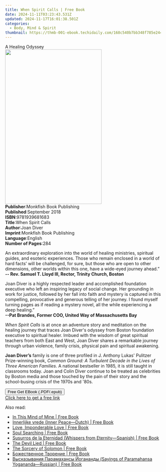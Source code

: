```yaml
---
title: When Spirit Calls | Free Book
date: 2024-11-11T03:23:43.531Z
updated: 2024-11-17T16:01:38.501Z
categories:
  - Body, Mind & Spirit
thumbnail: https://thmb-001-ebook.techidaily.com/168c540b7bb348f785e2446ff9ef45455bd1864a62ed82294d7d581f61a25747.jpg
---
```

<main id="book-container">
  <div class="flex flex-col">
    <div class="book-brief flex-1 py-6 px-4 sm:p-6 md:py-10 md:px-8">
      <!-- brief-->
      <div class="book-brief-main">A Healing Odyssey</div>
    </div>
    <div
      class="book-meta-info flex-1 grid gap-4 col-start-1 col-end-3 row-start-1 sm:mb-6 sm:grid-cols-4 lg:gap-6 lg:col-start-2 lg:row-end-6 lg:row-span-6 lg:mb-0"
    >
      <div
        class="book-meta-info-left place-content-center mt-4 p-4 text-sm leading-6 col-start-2 col-span-2 dark:text-slate-400"
      >
        <img
          class="w-full h-500 object-cover rounded-lg sm:h-255 sm:col-span-2 lg:col-span-full"
          src="https://img-001-ebook.techidaily.com/6a5e68f972c4b65f7aed0aabaa4a3101a7e5e2ab190e6732fda29fd34887891e.jpg"
          alt=""
          width="312"
          height="500"
        />
      </div>
      <div
        class="book-meta-info-right mt-2 col-start-1 row-start-2 col-span-3 self-center"
      >
        <!-- meta data  -->
        <div class="flex flex-col px-4 md:px-8">
          <div class="flex-1">
            <strong>Publisher</strong>:<span class="px-2"
              >Monkfish Book Publishing</span
            >
          </div>
          <div class="flex-1">
            <strong>Published</strong>:<span class="px-2">September 2018</span>
          </div>
          <div class="flex-1">
            <strong>ISBN</strong>:<span class="px-2">9781939681683</span>
          </div>
          <div class="flex-1">
            <strong>Title</strong>:<span class="px-2">When Spirit Calls</span>
          </div>
          <div class="flex-1">
            <strong>Author</strong>:<span class="px-2">Joan Diver</span>
          </div>
          <div class="flex-1">
            <strong>Imprint</strong>:<span class="px-2"
              >Monkfish Book Publishing</span
            >
          </div>
          <div class="flex-1">
            <strong>Language</strong>:<span class="px-2">English</span>
          </div>
          <div class="flex-1">
            <strong>Number of Pages</strong>:<span class="px-2">284</span>
          </div>
        </div>
      </div>
    </div>
    <div class="book-description flex-1 py-6 px-4 sm:p-6 md:py-10 md:px-8">
      <div class="book-description-main">
        <div accordion-content="" id="description">
          <p>
            An extraordinary exploration into the world of healing ministries,
            spiritual guides, and esoteric experiences. Those who remain
            enclosed in a world of hard facts’ will be challenged, for sure, but
            those who are open to other dimensions, other worlds within this
            one, have a wide-eyed journey ahead.”<br /><b
              >-- Rev. Samuel T. Lloyd III, Rector, Trinity Church, Boston</b
            >
          </p>
          <p>
            Joan Diver is a highly respected leader and accomplished foundation
            executive who left an inspiring legacy of social change. Her
            grounding in work for justice, followed by her fall into faith and
            mystery is captured in this compelling, provocative and generous
            telling of her journey. I found myself turning pages as if reading a
            mystery novel, all the while experiencing a deep healing.”<br /><b
              >--Pat Brandes, Former COO, United Way of Massachusetts Bay</b
            >
          </p>
          <p>
            <i>When Spirit Calls</i> is at once an adventure story and
            meditation on the healing journey that traces Joan Diver's odyssey
            from Boston foundation executive to spiritual healer. Imbued with
            the wisdom of great spiritual teachers from both East and West, Joan
            Diver shares a remarkable journey through urban violence, family
            crisis, physical pain and spiritual awakening.
          </p>
          <p>
            <b>Joan Diver’s</b> family is one of three profiled in J. Anthony
            Lukas' Pulitzer Prize-winning book,
            <i
              >Common Ground: A Turbulent Decade in the Lives of Three American
              Families</i
            >. A national bestseller in 1985, it is still taught in classrooms
            today. Joan and Colin Diver continue to be treated as celebrities by
            Boston media and those touched by the pain of their story and the
            school-busing crisis of the 1970s and '80s.
          </p>
        </div>
        <div class="accordion-fader"></div>
      </div>
    </div>
    <div class="book-excerpts flex-1 py-6 px-4 sm:p-6 md:py-10 md:px-8"></div>
    <div
      class="book-about-author flex-1 py-6 px-4 sm:p-6 md:py-10 md:px-8"
    ></div>
    <div class="book-free-get flex-1 py-6 px-4 sm:p-6 md:py-10 md:px-8">
      <button
        id="btn-free-get"
        class="bg-blue-500 hover:bg-blue-700 text-white font-bold py-2 px-4 rounded"
      >
        Free Get EBook (.PDF/.epub)
      </button>
      <div id="countdown-display" class="px-2 text-lg mt-2"></div>
      <a
        id="free-link"
        class="hidden bg-blue-500 hover:bg-blue-700 text-white font-bold py-2 px-4 rounded"
        href="https://www.ebooks.com/en-us/book/96502178/when-spirit-calls/joan-diver/"
        target="_blank"
        >Click here to get a free link</a
      >
    </div>
    <script>
      let countdownTime = 0;
      let countdownInterval = null;
      document
        .getElementById('btn-free-get')
        .addEventListener('click', startCountdown);
      function startCountdown() {
        countdownTime = new Date().getTime() + 60000 * 3;
        countdownInterval = setInterval(updateCountdown, 1000);
        document.getElementById('btn-free-get').disabled = true;
        document
          .getElementById('btn-free-get')
          .classList.add('bg-gray-500', 'cursor-not-allowed');
      }
      function updateCountdown() {
        let currentTime = new Date().getTime();
        let timeLeft = countdownTime - currentTime;
        let secondsLeft = Math.floor(timeLeft / 1000);
        document.getElementById('countdown-display').innerHTML =
          `Remaining time: ${secondsLeft} seconds.`;
        if (secondsLeft <= 0) {
          clearInterval(countdownInterval);
          document.getElementById('btn-free-get').classList.add('hidden');
          document.getElementById('free-link').classList.remove('hidden');
          document.getElementById('countdown-display').innerHTML = '';
        }
      }
    </script>
  </div>
</main>

<ins class="adsbygoogle"
      style="display:block"
      data-ad-client="ca-pub-7571918770474297"
      data-ad-slot="8358498916"
      data-ad-format="auto"
      data-full-width-responsive="true"></ins>
    

<span class="atpl-alsoreadstyle">Also read:</span>
<div><ul>
<li><a href="https://novels-ebooks.techidaily.com/210779417-9781662482816-in-this-mind-of-mine/"><u>In This Mind of Mine | Free Book</u></a></li>
<li><a href="https://novels-ebooks.techidaily.com/210779870-9780876129777-innerlijke-vrede-inner-peacedutch/"><u>Innerlijke vrede (Inner Peace—Dutch) | Free Book</u></a></li>
<li><a href="https://novels-ebooks.techidaily.com/210780016-9798218166977-love-imponderable-love/"><u>Love, Imponderable Love | Free Book</u></a></li>
<li><a href="https://novels-ebooks.techidaily.com/210779628-9781608688159-soul-searching/"><u>Soul Searching | Free Book</u></a></li>
<li><a href="https://novels-ebooks.techidaily.com/210779869-9781685680299-susurros-de-la-eternidad-whispers-from-eternityspanish/"><u>Susurros de la Eternidad (Whispers from Eternity—Spanish) | Free Book</u></a></li>
<li><a href="https://novels-ebooks.techidaily.com/210780013-9781959835264-the-devil-lied/"><u>The Devil Lied | Free Book</u></a></li>
<li><a href="https://novels-ebooks.techidaily.com/210780123-9781633412750-the-sorcery-of-solomon/"><u>The Sorcery of Solomon | Free Book</u></a></li>
<li><a href="https://novels-ebooks.techidaily.com/210780083-9781960466013-bozhestvennoe-tvorenie/"><u>Божественное Творение | Free Book</u></a></li>
<li><a href="https://novels-ebooks.techidaily.com/210779868-9781685680473-vyskazyvaniya-paramahansy-joganandy-sayings-of-paramahansa-yoganandarussian/"><u>Высказывания Парамахансы Йогананды (Sayings of Paramahansa Yogananda—Russian) | Free Book</u></a></li>
</ul></div>

